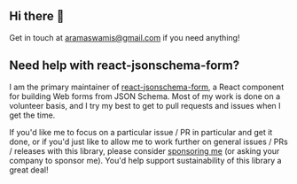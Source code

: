 ## Hi there 👋

Get in touch at <a href="mailto:aramaswamis@gmail.com">aramaswamis@gmail.com</a> if you need anything!

## Need help with react-jsonschema-form?

I am the primary maintainer of [react-jsonschema-form](https://github.com/rjsf-team/react-jsonschema-form), a React component for building Web forms from JSON Schema. Most of my work is done on a volunteer basis, and I try my best to get to pull requests and issues when I get the time.

If you'd like me to focus on a particular issue / PR in particular and get it done, or if you'd just like to allow me to work further on general issues / PRs / releases with this library, please consider [sponsoring me](https://github.com/sponsors/epicfaace) (or asking your company to sponsor me). You'd help support sustainability of this library a great deal!
